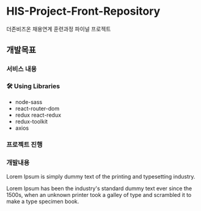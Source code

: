 # HIS-Project-Front-Repository

더존비즈온 채용연계 훈련과정 파이널 프로젝트

## 개발목표

### 서비스 내용

### 🛠 Using Libraries

- node-sass
- react-router-dom
- redux react-redux
- redux-toolkit
- axios


### 프로젝트 진행


### 개발내용

Lorem Ipsum is simply dummy text of
the printing and typesetting industry. 

Lorem Ipsum has been the industry's standard dummy text ever since the 1500s, 
when an unknown printer took a galley of type and scrambled it to make a type specimen book. 

